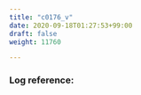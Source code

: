 ```yaml
---
title: "c0176_v"
date: 2020-09-18T01:27:53+99:00
draft: false
weight: 11760

---
```


### Log reference: <no value>

```

